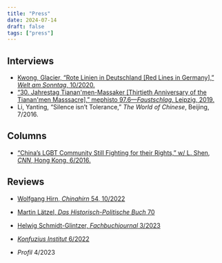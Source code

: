```yaml
---
title: "Press"
date: 2024-07-14
draft: false
tags: ["press"]
---
```


## Interviews

+ [Kwong, Glacier, “Rote Linien in Deutschland [Red Lines in Germany],” *Welt am Sonntag*, 10/2020.](https://www.welt.de/politik/ausland/article217183500/Brief-aus-Hongkong-Aus-Angst-vor-Peking-findet-Selbstzensur-auch-in-Deutschland-statt.html)
+ [“30. Jahrestag Tianan'men-Massaker [Thirtieth Anniversary of the Tianan'men Masssacre],” mephisto 97.6—*Faustschlag*. Leipzig, 2019.]([Mixcloud](https://www.mixcloud.com/mephisto976/faustschlag-sendung-vom-04062019/))
+ Li, Yanting, “Silence isn’t Tolerance,” *The World of Chinese*, Beijing, 7/2016.

## Columns

+ [“China’s LGBT Community Still Fighting for their Rights,” w/ L. Shen, *CNN*, Hong Kong, 6/2016.](https://www.cnn.com/2016/06/17/opinions/china-shanghai-pride-lgbt-rights/index.html)

## Reviews

+ [Wolfgang Hirn, *Chinahirn* 54, 10/2022](https://www.chinahirn.de/2022/10/30/chinahirn-liest-32/)

+ [Martin Lätzel, *Das Historisch-Politische Buch* 70](https://www.duncker-humblot.de/einzelheft/hpb-1-4-2022-3155/)

+ [Helwig Schmidt-Glintzer, *Fachbuchjournal* 3/2023](https://www.fachbuchjournal.de/wp-content/uploads/FBJ-2023-03.pdf)

+ [*Konfuzius Institut* 6/2022](https://issuu.com/konfuziusinstitut/docs/2022-06_ki-magazin/8)

+ *Profil* 4/2023